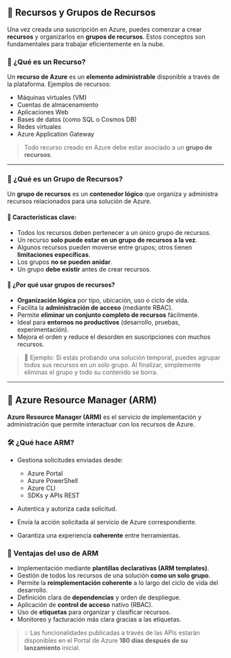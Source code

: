 

## 📁 Recursos y Grupos de Recursos

Una vez creada una suscripción en Azure, puedes comenzar a crear **recursos** y organizarlos en **grupos de recursos**. Estos conceptos son fundamentales para trabajar eficientemente en la nube.

### 🔹 ¿Qué es un Recurso?

Un **recurso de Azure** es un **elemento administrable** disponible a través de la plataforma. Ejemplos de recursos:

- Máquinas virtuales (VM)
- Cuentas de almacenamiento
- Aplicaciones Web
- Bases de datos (como SQL o Cosmos DB)
- Redes virtuales
- Azure Application Gateway

> Todo recurso creado en Azure debe estar asociado a un **grupo de recursos**.

---

### 🔸 ¿Qué es un Grupo de Recursos?

Un **grupo de recursos** es un **contenedor lógico** que organiza y administra recursos relacionados para una solución de Azure.

#### 🧰 Características clave:

- Todos los recursos deben pertenecer a un único grupo de recursos.
- Un recurso **solo puede estar en un grupo de recursos a la vez**.
- Algunos recursos pueden moverse entre grupos; otros tienen **limitaciones específicas**.
- Los grupos **no se pueden anidar**.
- Un grupo **debe existir** antes de crear recursos.

#### 🎯 ¿Por qué usar grupos de recursos?

- **Organización lógica** por tipo, ubicación, uso o ciclo de vida.
- Facilita la **administración de acceso** (mediante RBAC).
- Permite **eliminar un conjunto completo de recursos** fácilmente.
- Ideal para **entornos no productivos** (desarrollo, pruebas, experimentación).
- Mejora el orden y reduce el desorden en suscripciones con muchos recursos.

> 🧼 Ejemplo: Si estás probando una solución temporal, puedes agrupar todos sus recursos en un solo grupo. Al finalizar, simplemente eliminas el grupo y todo su contenido se borra.

---

## 🧠 Azure Resource Manager (ARM)

**Azure Resource Manager (ARM)** es el servicio de implementación y administración que permite interactuar con los recursos de Azure.

### 🛠️ ¿Qué hace ARM?

- Gestiona solicitudes enviadas desde:
  - Azure Portal
  - Azure PowerShell
  - Azure CLI
  - SDKs y APIs REST

- Autentica y autoriza cada solicitud.
- Envía la acción solicitada al servicio de Azure correspondiente.
- Garantiza una experiencia **coherente** entre herramientas.

### 🌟 Ventajas del uso de ARM

- Implementación mediante **plantillas declarativas (ARM templates)**.
- Gestión de todos los recursos de una solución **como un solo grupo**.
- Permite la **reimplementación coherente** a lo largo del ciclo de vida del desarrollo.
- Definición clara de **dependencias** y orden de despliegue.
- Aplicación de **control de acceso** nativo (RBAC).
- Uso de **etiquetas** para organizar y clasificar recursos.
- Monitoreo y facturación más clara gracias a las etiquetas.

> 💡 Las funcionalidades publicadas a través de las APIs estarán disponibles en el Portal de Azure **180 días después de su lanzamiento** inicial.



